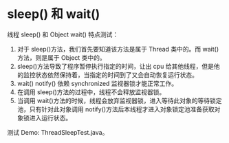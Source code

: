 # sleep() 和 wait()

线程 sleep() 和 Object wait() 特点测试：

1. 对于 sleep()方法，我们首先要知道该方法是属于 Thread 类中的。而 wait() 方法，则是属于 Object 类中的。
2. sleep()方法导致了程序暂停执行指定的时间，让出 cpu 给其他线程，但是他的监控状态依然保持着，当指定的时间到了又会自动恢复运行状态。
3. wait() notify() 依赖 synchronized 监视器锁才能正常工作。
4. 在调用 sleep()方法的过程中，线程不会释放监视器锁。
5. 当调用 wait()方法的时候，线程会放弃监视器锁，进入等待此对象的等待锁定池，只有针对此对象调用 notify()方法后本线程才进入对象锁定池准备获取对象锁进入运行状态。

测试 Demo: ThreadSleepTest.java。
